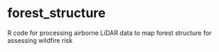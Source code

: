 # forest_structure
 R code for processing airborne LiDAR data to map forest structure for assessing wildfire risk
